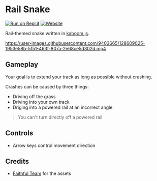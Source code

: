 [kaboom.js]: https://kaboomjs.com/

# Rail Snake

[![Run on Repl.it](https://repl.it/badge/github/RascalTwo/RailSnake)](https://repl.it/github/RascalTwo/RailSnake)
[![Website](https://img.shields.io/website?url=https://railsnake--rascaltwo.repl.co/)](https://railsnake--rascaltwo.repl.co/)

Rail-themed snake written in [kaboom.js][kaboom.js].

https://user-images.githubusercontent.com/9403665/128609025-1953e58b-5f51-463f-807a-2e68ce5d302d.mp4

## Gameplay

Your goal is to extend your track as long as possible without crashing.

Crashes can be caused by three things:

- Driving off the grass
- Driving into your own track
- Driging into a powered rail at an incorrect angle

> You can't turn directly off a powered rail

## Controls

- Arrow keys control movement direction

## Credits

[Faithful Team]: https://faithful.team/faithful-1-17/

- [Faithful Team][Faithful Team] for the assets
